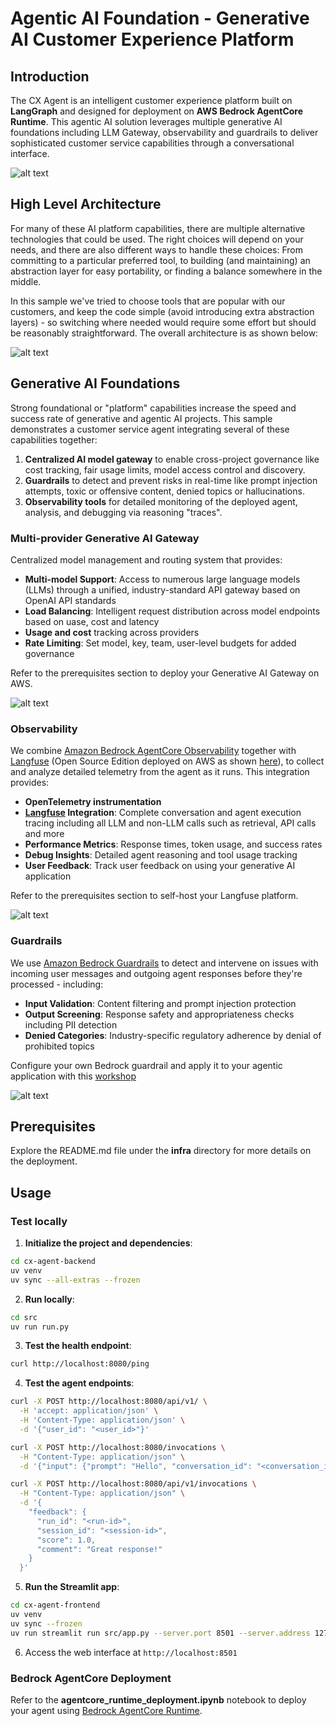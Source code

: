 
# Agentic AI Foundation - Generative AI Customer Experience Platform

## Introduction

The CX Agent is an intelligent customer experience platform built on **LangGraph** and designed for deployment on **AWS Bedrock AgentCore Runtime**. This agentic AI solution leverages multiple generative AI foundations including LLM Gateway, observability and guardrails to deliver sophisticated customer service capabilities through a conversational interface.

![alt text](assets/agent01.png)

## High Level Architecture

For many of these AI platform capabilities, there are multiple alternative technologies that could be used. The right choices will depend on your needs, and there are also different ways to handle these choices: From committing to a particular preferred tool, to building (and maintaining) an abstraction layer for easy portability, or finding a balance somewhere in the middle.

In this sample we've tried to choose tools that are popular with our customers, and keep the code simple (avoid introducing extra abstraction layers) - so switching where needed would require some effort but should be reasonably straightforward. The overall architecture is as shown below:

![alt text](assets/platform_arch.jpg)

## Generative AI Foundations

Strong foundational or "platform" capabilities increase the speed and success rate of generative and agentic AI projects. This sample demonstrates a customer service agent integrating several of these capabilities together:

1. **Centralized AI model gateway** to enable cross-project governance like cost tracking, fair usage limits, model access control and discovery.
2. **Guardrails** to detect and prevent risks in real-time like prompt injection attempts, toxic or offensive content, denied topics or hallucinations.
3. **Observability tools** for detailed monitoring of the deployed agent, analysis, and debugging via reasoning "traces".

### Multi-provider Generative AI Gateway
Centralized model management and routing system that provides:
- **Multi-model Support**: Access to numerous large language models (LLMs) through a unified, industry-standard API gateway based on OpenAI API standards
- **Load Balancing**: Intelligent request distribution across model endpoints based on uase, cost and latency
- **Usage and cost** tracking across providers
- **Rate Limiting**: Set model, key, team, user-level budgets for added governance

Refer to the prerequisites section to deploy your Generative AI Gateway on AWS.

![alt text](assets/llmgateway01.png)

### Observability
We combine [Amazon Bedrock AgentCore Observability](https://docs.aws.amazon.com/bedrock-agentcore/latest/devguide/observability-configure.html) together with [Langfuse](https://langfuse.com/) (Open Source Edition deployed on AWS as shown [here](https://github.com/aws-samples/amazon-bedrock-samples/tree/main/evaluation-observe)), to collect and analyze detailed telemetry from the agent as it runs. This integration provides:
- **OpenTelemetry instrumentation**
- **[Langfuse](https://langfuse.com/docs) Integration**: Complete conversation and agent execution tracing including all LLM and non-LLM calls such as retrieval, API calls and more
- **Performance Metrics**: Response times, token usage, and success rates
- **Debug Insights**: Detailed agent reasoning and tool usage tracking
- **User Feedback**: Track user feedback on using your generative AI application

Refer to the prerequisites section to self-host your Langfuse platform.

![alt text](assets/langfuse01.png)

### Guardrails
We use [Amazon Bedrock Guardrails](https://docs.aws.amazon.com/bedrock/latest/userguide/guardrails.html) to detect and intervene on issues with incoming user messages and outgoing agent responses before they're processed - including:
- **Input Validation**: Content filtering and prompt injection protection
- **Output Screening**: Response safety and appropriateness checks including PII detection
- **Denied Categories**: Industry-specific regulatory adherence by denial of prohibited topics

Configure your own Bedrock guardrail and apply it to your agentic application with this [workshop](https://catalog.workshops.aws/bedrockguard/en-US)

![alt text](assets/guardrail01.png)

## Prerequisites

Explore the README.md file under the **infra** directory for more details on the deployment.


## Usage

### Test locally

1. **Initialize the project and dependencies**:
```bash
cd cx-agent-backend
uv venv
uv sync --all-extras --frozen
```
2. **Run locally**: 
```bash
cd src
uv run run.py
```
3. **Test the health endpoint**:
```bash
curl http://localhost:8080/ping
```
4. **Test the agent endpoints**:
```bash
curl -X POST http://localhost:8080/api/v1/ \
  -H 'accept: application/json' \
  -H 'Content-Type: application/json' \
  -d '{"user_id": "<user_id>"}'

curl -X POST http://localhost:8080/invocations \
  -H "Content-Type: application/json" \
  -d '{"input": {"prompt": "Hello", "conversation_id": "<conversation_id>"}}' 

curl -X POST http://localhost:8080/api/v1/invocations \
  -H "Content-Type: application/json" \
  -d '{
    "feedback": {
      "run_id": "<run-id>",
      "session_id": "<session-id>", 
      "score": 1.0,
      "comment": "Great response!"
    }
  }'


```
5. **Run the Streamlit app**:
```bash
cd cx-agent-frontend
uv venv
uv sync --frozen
uv run streamlit run src/app.py --server.port 8501 --server.address 127.0.0.1
```
6. Access the web interface at `http://localhost:8501`


### Bedrock AgentCore Deployment

Refer to the **agentcore_runtime_deployment.ipynb** notebook to deploy your agent using [Bedrock AgentCore Runtime](https://docs.aws.amazon.com/bedrock-agentcore/latest/devguide/agents-tools-runtime.html).

